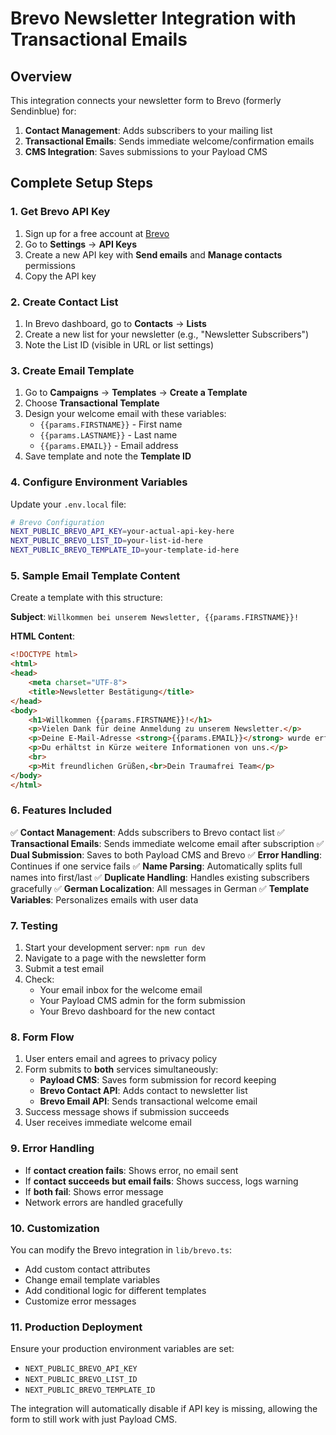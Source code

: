 # Brevo Newsletter Integration with Transactional Emails

## Overview
This integration connects your newsletter form to Brevo (formerly Sendinblue) for:
1. **Contact Management**: Adds subscribers to your mailing list
2. **Transactional Emails**: Sends immediate welcome/confirmation emails
3. **CMS Integration**: Saves submissions to your Payload CMS

## Complete Setup Steps

### 1. Get Brevo API Key
1. Sign up for a free account at [Brevo](https://www.brevo.com/)
2. Go to **Settings** → **API Keys**
3. Create a new API key with **Send emails** and **Manage contacts** permissions
4. Copy the API key

### 2. Create Contact List
1. In Brevo dashboard, go to **Contacts** → **Lists**
2. Create a new list for your newsletter (e.g., "Newsletter Subscribers")
3. Note the List ID (visible in URL or list settings)

### 3. Create Email Template
1. Go to **Campaigns** → **Templates** → **Create a Template**
2. Choose **Transactional Template**
3. Design your welcome email with these variables:
   - `{{params.FIRSTNAME}}` - First name
   - `{{params.LASTNAME}}` - Last name
   - `{{params.EMAIL}}` - Email address
4. Save template and note the **Template ID**

### 4. Configure Environment Variables
Update your `.env.local` file:

```bash
# Brevo Configuration
NEXT_PUBLIC_BREVO_API_KEY=your-actual-api-key-here
NEXT_PUBLIC_BREVO_LIST_ID=your-list-id-here
NEXT_PUBLIC_BREVO_TEMPLATE_ID=your-template-id-here
```

### 5. Sample Email Template Content
Create a template with this structure:

**Subject**: `Willkommen bei unserem Newsletter, {{params.FIRSTNAME}}!`

**HTML Content**:
```html
<!DOCTYPE html>
<html>
<head>
    <meta charset="UTF-8">
    <title>Newsletter Bestätigung</title>
</head>
<body>
    <h1>Willkommen {{params.FIRSTNAME}}!</h1>
    <p>Vielen Dank für deine Anmeldung zu unserem Newsletter.</p>
    <p>Deine E-Mail-Adresse <strong>{{params.EMAIL}}</strong> wurde erfolgreich hinzugefügt.</p>
    <p>Du erhältst in Kürze weitere Informationen von uns.</p>
    <br>
    <p>Mit freundlichen Grüßen,<br>Dein Traumafrei Team</p>
</body>
</html>
```

### 6. Features Included

✅ **Contact Management**: Adds subscribers to Brevo contact list
✅ **Transactional Emails**: Sends immediate welcome email after subscription
✅ **Dual Submission**: Saves to both Payload CMS and Brevo
✅ **Error Handling**: Continues if one service fails
✅ **Name Parsing**: Automatically splits full names into first/last
✅ **Duplicate Handling**: Handles existing subscribers gracefully
✅ **German Localization**: All messages in German
✅ **Template Variables**: Personalizes emails with user data

### 7. Testing
1. Start your development server: `npm run dev`
2. Navigate to a page with the newsletter form
3. Submit a test email
4. Check:
   - Your email inbox for the welcome email
   - Your Payload CMS admin for the form submission
   - Your Brevo dashboard for the new contact

### 8. Form Flow
1. User enters email and agrees to privacy policy
2. Form submits to **both** services simultaneously:
   - **Payload CMS**: Saves form submission for record keeping
   - **Brevo Contact API**: Adds contact to newsletter list
   - **Brevo Email API**: Sends transactional welcome email
3. Success message shows if submission succeeds
4. User receives immediate welcome email

### 9. Error Handling
- If **contact creation fails**: Shows error, no email sent
- If **contact succeeds but email fails**: Shows success, logs warning
- If **both fail**: Shows error message
- Network errors are handled gracefully

### 10. Customization
You can modify the Brevo integration in `lib/brevo.ts`:
- Add custom contact attributes
- Change email template variables
- Add conditional logic for different templates
- Customize error messages

### 11. Production Deployment
Ensure your production environment variables are set:
- `NEXT_PUBLIC_BREVO_API_KEY`
- `NEXT_PUBLIC_BREVO_LIST_ID`  
- `NEXT_PUBLIC_BREVO_TEMPLATE_ID`

The integration will automatically disable if API key is missing, allowing the form to still work with just Payload CMS.